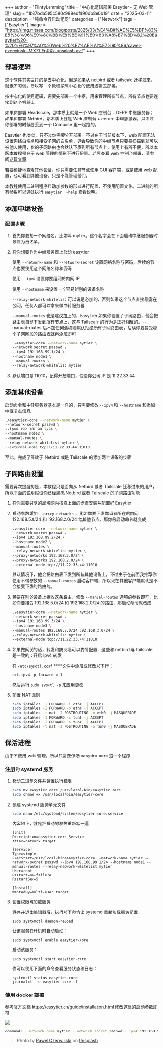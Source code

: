 +++
author = "FlintyLemming"
title = "中心化逻辑部署 Easytier - 无 Web 管理"
slug = "1b37bda595c580c989edf890db8e0b19"
date = "2025-03-11"
description = "纯命令行启动组网"
categories = ["Network"]
tags = ["Easytier"]
image = "https://img.mitsea.com/blog/posts/2025/03/%E4%B8%AD%E5%BF%83%E5%8C%96%E9%80%BB%E8%BE%91%E9%83%A8%E7%BD%B2%20Easytier%20-%20%E6%97%A0%20Web%20%E7%AE%A1%E7%90%86/pawel-czerwinski-MIXZflFpQXk-unsplash.avif"
+++

## 部署逻辑

这个软件其实主打的是去中心化，但是如果从 netbird 或者 tailscale 迁移过来，就很不习惯。所以写一个教程按照中心化的使用逻辑去部署。

按中心化的使用逻辑，需要先部署一个中枢，用来管理所有节点，所有节点也要连接到这个机器上。

如果你部署 Headscale，那本质上就是一个 Web 控制台 + DERP 中继服务器；如果你部署 Netbird，那本质上就是 Web 控制台 + coturn 中继服务器。只不过你部署的时候是丢到一个 Compose 里一起跑的。

Easytier 也类似，只不过你需要分开部署。不过由于当前版本下，web 配置无法设置网络白名单和接受子网的白名单，这会导致你的中继节点只要被扫描到就可以被他人使用，你的子网路由也会默认下发到所有节点上，使用上有所不便，所以本版本教程是在无 web 管理的情形下进行配置。若要查看 web 控制台部署，请参阅[这篇文章](https://blog.mitsea.com/1a57bda595c580088006c17d6ba2a744/)

若要便捷地查看其他设备，你只需要任意节点使用 GUI 客户端，或是使用 web 配置，也可看到其他设备，只是不能管理他们。

本教程使用二进制程序启动加参数的形式进行配置，不使用配置文件。二进制的所有参数可以通过执行 `easytier --help` 查看说明。

## 添加中继设备

### 配置步骤

1. 首先你要想一个网络名，比如叫 mytier。这个名字会在下面启动中继服务器时设置为白名单。
2. 在你想要作为中继服务器上启动 easytier
    
    使用 `--network-name` 和 `--network-secret` 设置网络名称与密码，后续的节点也要使用这个网络名称和密码
    
    使用 `--ipv4` 设置你要组网的内网 IP
    
    使用 `--hostname` 来设置一个容易辨别的设备名称
    
    `--relay-network-whitelist` 可以说是必加的，否则如果这个节点直接暴露在公网，任何人都可以拿来做中转服务器
    
    `--manual-routes` 也是建议加上的，EasyTier 如果你设置了子网路由，他会把路由表自动下发到所有节点上，这与 Tailscale 的行为是正好相反的。--manual-routes 后不加任何选项则默认拒绝所有子网路由表，后续你要接受哪个子网网段的路由表就再添加即可
    
    ```bash
    ./easytier-core --network-name mytier \
    --network-secret passwd \
    --ipv4 192.168.99.1/24 \
    --hostname node1 \
    --manual-routes \
    --relay-network-whitelist mytier
    ```
    
3. 默认端口是 11010，记得开放端口，假设你公网 IP 是 11.22.33.44

## 添加其他设备

启动命令和中转服务器基本是一样的，只需要修改 `--ipv4` 和 `--hostname` 和添加中继节点信息

```bash
./easytier-core --network-name mytier \
--network-secret passwd \
--ipv4 192.168.99.2/24 \
--hostname node2 \
--manual-routes \
--relay-network-whitelist mytier \
--external-node tcp://11.22.33.44:11010
```

至此，完成了等效于 Netbird 或是 Tailscale 的添加两个设备的步骤

## 子网路由设置

需要再次提醒的是，本教程只是面向从 Netbird 或者 Tailscale 迁移过来的用户，所以下面的说明假设你已经熟悉 Netbird 或者 Tailscale 的子网路由功能

1. 在你需要共享的局域网内按照上面的步骤安装并配置好 Easytier
2. 启动参数增加 `--proxy-networks` ，比如你要下发你当前所在的内网 192.168.5.0/24 和 192.168.2.0/24 给其他节点，那你的启动命令就变成
    
    ```bash
    ./easytier-core --network-name mytier \
    --network-secret passwd \
    --ipv4 192.168.99.2/24 \
    --hostname node2 \
    --manual-routes \
    --relay-network-whitelist mytier \
    --proxy-networks 192.168.5.0/24 \
    --proxy-networks 192.168.2.0/24 \
    --external-node tcp://11.22.33.44:11010
    ```
    
    默认情况下，他会把路由表下发到所有其他设备上，不过由于在前面我推荐你使用不带参数的 `--manual-routes` 启动客户端，所以现在其他客户端默认是不会接受下发的路由的。
    
3. 若要在别的设备上接收这条路由，修改 `--manual-routes` 选项的参数即可，比如你要接受 192.168.5.0/24 和 192.168.2.0/24 的路由，那启动命令就改成
    
    ```bash
    ./easytier-core --network-name mytier \
    --network-secret passwd \
    --ipv4 192.168.99.3/24 \
    --hostname node3 \
    --manual-routes 192.168.5.0/24 192.168.2.0/24 \
    --relay-network-whitelist mytier \
    --external-node tcp://11.22.33.44:11010
    ```
    
4. 如果做网关的话，转发和防火墙可以酌情配置，这些和 netbird 与 tailscale 是一致的：开启 ipv4 转发
    
    在 `/etc/sysctl.conf` ****文件中添加或修改以下行：
    
    ```
    net.ipv4.ip_forward = 1
    ```
    
    然后运行 `sudo sysctl -p` 来应用更改
    
5. 配置 NAT 规则
    
    ```bash
    sudo iptables -I FORWARD -i eth0 -j ACCEPT
    sudo iptables -I FORWARD -o eth0 -j ACCEPT
    sudo iptables -t nat -I POSTROUTING -o eth0 -j MASQUERADE
    sudo iptables -I FORWARD -i tun0 -j ACCEPT
    sudo iptables -I FORWARD -o tun0 -j ACCEPT
    sudo iptables -t nat -I POSTROUTING -o tun0 -j MASQUERADE
    ```
    

## 保活进程

由于不使用 web 管理，所以只需要保活 easytire-core 这一个程序

### 注册为 systemd 服务

1. 移动二进制文件并设置执行权限
    
    ```bash
    sudo mv easytier-core /usr/local/bin/easytier-core
    sudo chmod +x /usr/local/bin/easytier-core
    ```
    
2. 创建 systemd 服务单元文件
    
    ```bash
    sudo nano /etc/systemd/system/easytier-core.service
    ```
    
    内容如下，就是把启动的参数重新写一遍
    
    ```
    [Unit]
    Description=easytier-core Service
    After=network.target
    
    [Service]
    Type=simple
    ExecStart=/usr/local/bin/easytier-core --network-name mytier --network-secret passwd --ipv4 192.168.99.1/24 --hostname node1 --manual-routes --relay-network-whitelist mytier
    User=root
    Restart=on-failure
    RestartSec=5
    
    [Install]
    WantedBy=multi-user.target
    
    ```
    
3. 设置权限与加载服务
    
    保存并退出编辑器后，执行以下命令让 systemd 重新加载服务配置：
    
    ```
    sudo systemctl daemon-reload
    
    ```
    
    让该服务在开机时自动启动：
    
    ```
    sudo systemctl enable easytier-core
    
    ```
    
    启动该服务：
    
    ```
    sudo systemctl start easytier-core
    
    ```
    
    你可以使用下面的命令查看服务状态和日志：
    
    ```
    systemctl status easytier-core
    journalctl -u easytier-core -f
    
    ```

### 使用 docker 部署

参考官方文档 https://easytier.cn/guide/installation.html 修改这里的启动参数即可

![](https://img.mitsea.com/blog/posts/2025/03/%E4%B8%AD%E5%BF%83%E5%8C%96%E9%80%BB%E8%BE%91%E9%83%A8%E7%BD%B2%20Easytier%20-%20%E6%97%A0%20Web%20%E7%AE%A1%E7%90%86/image.avif)

```bash
command: --network-name mytier --network-secret passwd --ipv4 192.168.99.1/24 --hostname node1 --manual-routes --relay-network-whitelist mytier
```

> Photo by [Pawel Czerwinski](https://unsplash.com/@pawel_czerwinski?utm_content=creditCopyText&utm_medium=referral&utm_source=unsplash) on [Unsplash](https://unsplash.com/photos/a-black-and-white-photo-of-a-bunch-of-flowers-MIXZflFpQXk?utm_content=creditCopyText&utm_medium=referral&utm_source=unsplash)
      